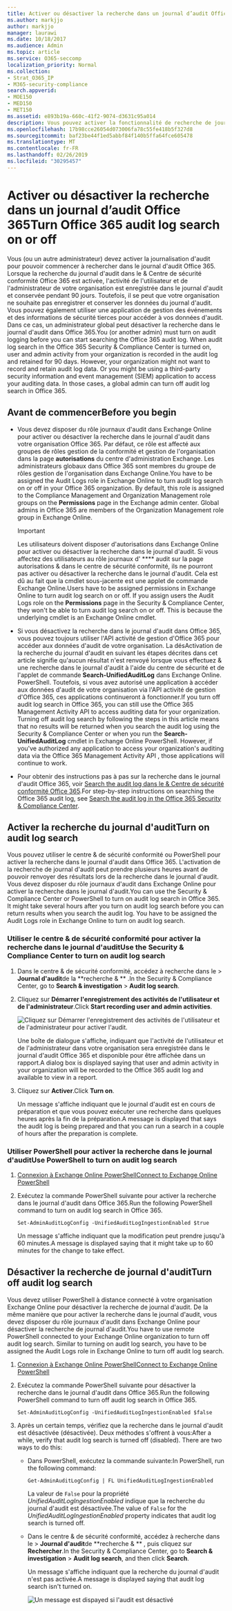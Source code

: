 ```yaml
---
title: Activer ou désactiver la recherche dans un journal d’audit Office 365
ms.author: markjjo
author: markjjo
manager: laurawi
ms.date: 10/18/2017
ms.audience: Admin
ms.topic: article
ms.service: O365-seccomp
localization_priority: Normal
ms.collection:
- Strat_O365_IP
- M365-security-compliance
search.appverid:
- MOE150
- MED150
- MET150
ms.assetid: e893b19a-660c-41f2-9074-d3631c95a014
description: Vous pouvez activer la fonctionnalité de recherche de journal d'audit dans le centre &amp; de sécurité conformité Office 365. Si vous changez d'avis, vous pouvez le désactiver à tout moment. Lorsque le paramètre de recherche du journal d'audit est désactivé, les administrateurs ne peuvent pas rechercher dans le journal d'audit Office 365 des activités de l'utilisateur et de l'administrateur dans votre organisation.
ms.openlocfilehash: 17b98cce26054d073006fa78c55fe418b5f327d8
ms.sourcegitcommit: baf23be44f1ed5abbf84f140b5ffa64fce605478
ms.translationtype: MT
ms.contentlocale: fr-FR
ms.lasthandoff: 02/26/2019
ms.locfileid: "30295457"
---
```

# <a name="turn-office-365-audit-log-search-on-or-off"></a><span data-ttu-id="a2478-105">Activer ou désactiver la recherche dans un journal d’audit Office 365</span><span class="sxs-lookup"><span data-stu-id="a2478-105">Turn Office 365 audit log search on or off</span></span>

<span data-ttu-id="a2478-p102">Vous (ou un autre administrateur) devez activer la journalisation d'audit pour pouvoir commencer à rechercher dans le journal d'audit Office 365. Lorsque la recherche du journal d'audit dans le &amp; Centre de sécurité conformité Office 365 est activée, l'activité de l'utilisateur et de l'administrateur de votre organisation est enregistrée dans le journal d'audit et conservée pendant 90 jours. Toutefois, il se peut que votre organisation ne souhaite pas enregistrer et conserver les données du journal d'audit. Vous pouvez également utiliser une application de gestion des événements et des informations de sécurité tierces pour accéder à vos données d'audit. Dans ce cas, un administrateur global peut désactiver la recherche dans le journal d'audit dans Office 365.</span><span class="sxs-lookup"><span data-stu-id="a2478-p102">You (or another admin) must turn on audit logging before you can start searching the Office 365 audit log. When audit log search in the Office 365 Security &amp; Compliance Center is turned on, user and admin activity from your organization is recorded in the audit log and retained for 90 days. However, your organization might not want to record and retain audit log data. Or you might be using a third-party security information and event management (SIEM) application to access your auditing data. In those cases, a global admin can turn off audit log search in Office 365.</span></span>
  
## <a name="before-you-begin"></a><span data-ttu-id="a2478-111">Avant de commencer</span><span class="sxs-lookup"><span data-stu-id="a2478-111">Before you begin</span></span>

- <span data-ttu-id="a2478-p103">Vous devez disposer du rôle journaux d'audit dans Exchange Online pour activer ou désactiver la recherche dans le journal d'audit dans votre organisation Office 365. Par défaut, ce rôle est affecté aux groupes de rôles gestion de la conformité et gestion de l'organisation dans la page **autorisations** du centre d'administration Exchange. Les administrateurs globaux dans Office 365 sont membres du groupe de rôles gestion de l'organisation dans Exchange Online.</span><span class="sxs-lookup"><span data-stu-id="a2478-p103">You have to be assigned the Audit Logs role in Exchange Online to turn audit log search on or off in your Office 365 organization. By default, this role is assigned to the Compliance Management and Organization Management role groups on the **Permissions** page in the Exchange admin center. Global admins in Office 365 are members of the Organization Management role group in Exchange Online.</span></span> 
    
    > [!IMPORTANT]
    > <span data-ttu-id="a2478-p104">Les utilisateurs doivent disposer d'autorisations dans Exchange Online pour activer ou désactiver la recherche dans le journal d'audit. Si vous affectez des utilisateurs au rôle journaux d' \*\*\*\* audit sur la page autorisations &amp; dans le centre de sécurité conformité, ils ne pourront pas activer ou désactiver la recherche dans le journal d'audit. Cela est dû au fait que la cmdlet sous-jacente est une applet de commande Exchange Online.</span><span class="sxs-lookup"><span data-stu-id="a2478-p104">Users have to be assigned permissions in Exchange Online to turn audit log search on or off. If you assign users the Audit Logs role on the **Permissions** page in the Security &amp; Compliance Center, they won't be able to turn audit log search on or off. This is because the underlying cmdlet is an Exchange Online cmdlet.</span></span> 
  
- <span data-ttu-id="a2478-p105">Si vous désactivez la recherche dans le journal d'audit dans Office 365, vous pouvez toujours utiliser l'API activité de gestion d'Office 365 pour accéder aux données d'audit de votre organisation. La désActivation de la recherche du journal d'audit en suivant les étapes décrites dans cet article signifie qu'aucun résultat n'est renvoyé lorsque vous effectuez &amp; une recherche dans le journal d'audit à l'aide du centre de sécurité et de l'applet de commande **Search-UnifiedAuditLog** dans Exchange Online. PowerShell. Toutefois, si vous avez autorisé une application à accéder aux données d'audit de votre organisation via l'API activité de gestion d'Office 365, ces applications continueront à fonctionner.</span><span class="sxs-lookup"><span data-stu-id="a2478-p105">If you turn off audit log search in Office 365, you can still use the Office 365 Management Activity API to access auditing data for your organization. Turning off audit log search by following the steps in this article means that no results will be returned when you search the audit log using the Security &amp; Compliance Center or when you run the **Search-UnifiedAuditLog** cmdlet in Exchange Online PowerShell. However, if you've authorized any application to access your organization's auditing data via the Office 365 Management Activity API , those applications will continue to work.</span></span> 
    
- <span data-ttu-id="a2478-121">Pour obtenir des instructions pas à pas sur la recherche dans le journal d'audit Office 365, voir [Search the audit log dans le &amp; Centre de sécurité conformité Office 365](search-the-audit-log-in-security-and-compliance.md).</span><span class="sxs-lookup"><span data-stu-id="a2478-121">For step-by-step instructions on searching the Office 365 audit log, see [Search the audit log in the Office 365 Security &amp; Compliance Center](search-the-audit-log-in-security-and-compliance.md).</span></span>
    
## <a name="turn-on-audit-log-search"></a><span data-ttu-id="a2478-122">Activer la recherche du journal d'audit</span><span class="sxs-lookup"><span data-stu-id="a2478-122">Turn on audit log search</span></span>

<span data-ttu-id="a2478-p106">Vous pouvez utiliser le centre &amp; de sécurité conformité ou PowerShell pour activer la recherche dans le journal d'audit dans Office 365. L'activation de la recherche de journal d'audit peut prendre plusieurs heures avant de pouvoir renvoyer des résultats lors de la recherche dans le journal d'audit. Vous devez disposer du rôle journaux d'audit dans Exchange Online pour activer la recherche dans le journal d'audit.</span><span class="sxs-lookup"><span data-stu-id="a2478-p106">You can use the Security &amp; Compliance Center or PowerShell to turn on audit log search in Office 365. It might take several hours after you turn on audit log search before you can return results when you search the audit log. You have to be assigned the Audit Logs role in Exchange Online to turn on audit log search.</span></span>
  
### <a name="use-the-security-amp-compliance-center-to-turn-on-audit-log-search"></a><span data-ttu-id="a2478-126">Utiliser le centre &amp; de sécurité conformité pour activer la recherche dans le journal d'audit</span><span class="sxs-lookup"><span data-stu-id="a2478-126">Use the Security &amp; Compliance Center to turn on audit log search</span></span>

1. <span data-ttu-id="a2478-127">Dans le centre &amp; de sécurité conformité, accédez à recherche dans le \> **Journal d'audit**de la \*\*recherche &amp; \*\* .</span><span class="sxs-lookup"><span data-stu-id="a2478-127">In the Security &amp; Compliance Center, go to **Search &amp; investigation** \> **Audit log search**.</span></span>
    
2. <span data-ttu-id="a2478-128">Cliquez sur **Démarrer l'enregistrement des activités de l'utilisateur et de l'administrateur**.</span><span class="sxs-lookup"><span data-stu-id="a2478-128">Click **Start recording user and admin activities**.</span></span>
    
    ![Cliquez sur Démarrer l'enregistrement des activités de l'utilisateur et de l'administrateur pour activer l'audit.](media/39a9d35f-88d0-4bbe-a962-0be2f838e2bf.png)
  
    <span data-ttu-id="a2478-130">Une boîte de dialogue s'affiche, indiquant que l'activité de l'utilisateur et de l'administrateur dans votre organisation sera enregistrée dans le journal d'audit Office 365 et disponible pour être affichée dans un rapport.</span><span class="sxs-lookup"><span data-stu-id="a2478-130">A dialog box is displayed saying that user and admin activity in your organization will be recorded to the Office 365 audit log and available to view in a report.</span></span> 
    
3. <span data-ttu-id="a2478-131">Cliquez sur **Activer**.</span><span class="sxs-lookup"><span data-stu-id="a2478-131">Click **Turn on**.</span></span>
    
    <span data-ttu-id="a2478-132">Un message s'affiche indiquant que le journal d'audit est en cours de préparation et que vous pouvez exécuter une recherche dans quelques heures après la fin de la préparation.</span><span class="sxs-lookup"><span data-stu-id="a2478-132">A message is displayed that says the audit log is being prepared and that you can run a search in a couple of hours after the preparation is complete.</span></span>
    
### <a name="use-powershell-to-turn-on-audit-log-search"></a><span data-ttu-id="a2478-133">Utiliser PowerShell pour activer la recherche dans le journal d'audit</span><span class="sxs-lookup"><span data-stu-id="a2478-133">Use PowerShell to turn on audit log search</span></span>

1. [<span data-ttu-id="a2478-134">Connexion à Exchange Online PowerShell</span><span class="sxs-lookup"><span data-stu-id="a2478-134">Connect to Exchange Online PowerShell</span></span>](https://go.microsoft.com/fwlink/p/?LinkID=396554)
    
2. <span data-ttu-id="a2478-135">Exécutez la commande PowerShell suivante pour activer la recherche dans le journal d'audit dans Office 365.</span><span class="sxs-lookup"><span data-stu-id="a2478-135">Run the following PowerShell command to turn on audit log search in Office 365.</span></span>
    
    ```
    Set-AdminAuditLogConfig -UnifiedAuditLogIngestionEnabled $true
    ```

    <span data-ttu-id="a2478-136">Un message s'affiche indiquant que la modification peut prendre jusqu'à 60 minutes.</span><span class="sxs-lookup"><span data-stu-id="a2478-136">A message is displayed saying that it might take up to 60 minutes for the change to take effect.</span></span>
  
## <a name="turn-off-audit-log-search"></a><span data-ttu-id="a2478-137">Désactiver la recherche de journal d'audit</span><span class="sxs-lookup"><span data-stu-id="a2478-137">Turn off audit log search</span></span>

<span data-ttu-id="a2478-p107">Vous devez utiliser PowerShell à distance connecté à votre organisation Exchange Online pour désactiver la recherche de journal d'audit. De la même manière que pour activer la recherche dans le journal d'audit, vous devez disposer du rôle journaux d'audit dans Exchange Online pour désactiver la recherche de journal d'audit.</span><span class="sxs-lookup"><span data-stu-id="a2478-p107">You have to use remote PowerShell connected to your Exchange Online organization to turn off audit log search. Similar to turning on audit log search, you have to be assigned the Audit Logs role in Exchange Online to turn off audit log search.</span></span>
  
1. [<span data-ttu-id="a2478-140">Connexion à Exchange Online PowerShell</span><span class="sxs-lookup"><span data-stu-id="a2478-140">Connect to Exchange Online PowerShell</span></span>](https://go.microsoft.com/fwlink/p/?LinkID=396554)
    
2. <span data-ttu-id="a2478-141">Exécutez la commande PowerShell suivante pour désactiver la recherche dans le journal d'audit dans Office 365.</span><span class="sxs-lookup"><span data-stu-id="a2478-141">Run the following PowerShell command to turn off audit log search in Office 365.</span></span>
    
    ```
    Set-AdminAuditLogConfig -UnifiedAuditLogIngestionEnabled $false
    ```

3. <span data-ttu-id="a2478-p108">Après un certain temps, vérifiez que la recherche dans le journal d'audit est désactivée (désactivée). Deux méthodes s'offrent à vous:</span><span class="sxs-lookup"><span data-stu-id="a2478-p108">After a while, verify that audit log search is turned off (disabled). There are two ways to do this:</span></span>
    
    - <span data-ttu-id="a2478-144">Dans PowerShell, exécutez la commande suivante:</span><span class="sxs-lookup"><span data-stu-id="a2478-144">In PowerShell, run the following command:</span></span>

        ```
        Get-AdminAuditLogConfig | FL UnifiedAuditLogIngestionEnabled
        ```

        <span data-ttu-id="a2478-145">La valeur de `False` pour la propriété _UnifiedAuditLogIngestionEnabled_ indique que la recherche du journal d'audit est désactivée.</span><span class="sxs-lookup"><span data-stu-id="a2478-145">The value of  `False` for the  _UnifiedAuditLogIngestionEnabled_ property indicates that audit log search is turned off.</span></span> 
    
    - <span data-ttu-id="a2478-146">Dans le centre &amp; de sécurité conformité, accédez à recherche dans le \> **Journal d'audit**de \*\*recherche &amp; \*\* , puis cliquez sur **Rechercher**.</span><span class="sxs-lookup"><span data-stu-id="a2478-146">In the Security &amp; Compliance Center, go to **Search &amp; investigation** \> **Audit log search**, and then click **Search**.</span></span>
    
      <span data-ttu-id="a2478-147">Un message s'affiche indiquant que la recherche du journal d'audit n'est pas activée.</span><span class="sxs-lookup"><span data-stu-id="a2478-147">A message is displayed saying that audit log search isn't turned on.</span></span> 
    
      ![Un message est dispayed si l'audit est désactivé](media/dca53da6-1cbe-4fa3-9860-f0d674de9538.png)
